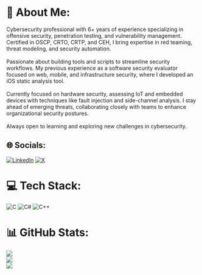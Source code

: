 # 💫 About Me:
Cybersecurity professional with 6+ years of experience specializing in offensive security, penetration testing, and vulnerability management. Certified in OSCP, CRTO, CRTP, and CEH, I bring expertise in red teaming, threat modeling, and security automation.<br><br>Passionate about building tools and scripts to streamline security workflows. My previous experience as a software security evaluator focused on web, mobile, and infrastructure security, where I developed an iOS static analysis tool.<br><br>Currently focused on hardware security, assessing IoT and embedded devices with techniques like fault injection and side-channel analysis. I stay ahead of emerging threats, collaborating closely with teams to enhance organizational security postures.<br><br>Always open to learning and exploring new challenges in cybersecurity.


## 🌐 Socials:
[![LinkedIn](https://img.shields.io/badge/LinkedIn-%230077B5.svg?logo=linkedin&logoColor=white)](https://linkedin.com/in/abhilashnigam) [![X](https://img.shields.io/badge/X-black.svg?logo=X&logoColor=white)](https://x.com/oathk33p3r) 

# 💻 Tech Stack:
![C](https://img.shields.io/badge/c-%2300599C.svg?style=for-the-badge&logo=c&logoColor=white) ![C#](https://img.shields.io/badge/c%23-%23239120.svg?style=for-the-badge&logo=csharp&logoColor=white) ![C++](https://img.shields.io/badge/c++-%2300599C.svg?style=for-the-badge&logo=c%2B%2B&logoColor=white)

# 📊 GitHub Stats:
![](https://github-readme-stats.vercel.app/api?username=abhilashnigam&theme=dark&hide_border=false&include_all_commits=false&count_private=false)<br/>
![](https://github-readme-streak-stats.herokuapp.com/?user=abhilashnigam&theme=dark&hide_border=false)<br/>
![](https://github-readme-stats.vercel.app/api/top-langs/?username=abhilashnigam&theme=dark&hide_border=false&include_all_commits=false&count_private=false&layout=compact)
